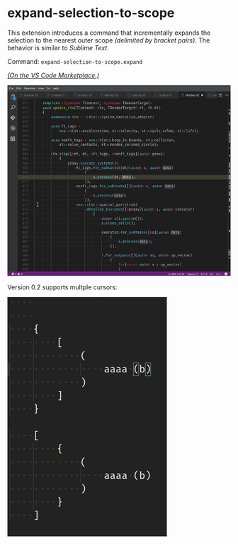 # expand-selection-to-scope

This extension introduces a command that incrementally expands the selection to the nearest outer scope *(delimited by bracket pairs)*. The behavior is similar to *Sublime Text*.

Command: `expand-selection-to-scope.expand`

[*(On the VS Code Marketplace.)*](https://marketplace.visualstudio.com/items?itemName=vittorioromeo.expand-selection-to-scope)

![example gif](example.gif)

Version 0.2 supports multple cursors:

![example gif - muiltiple cursors](example_multicursor.gif)